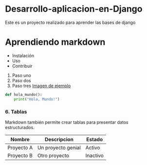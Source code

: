 # Desarrollo-aplicacion-en-Django
Este es un proyecto realizado para aprender las bases de django






# Aprendiendo markdown
- Instalación
- Uso
- Contribuir
1. Paso uno
2. Paso dos
3. Paso tres
[Imagen de ejemplo]([https://url-de-la-imagen.com/imagen.png](https://chatgpt.com/))
```python
def hola_mundo():
    print("Hola, Mundo!")
```

### 6. **Tablas**
Markdown también permite crear tablas para presentar datos estructurados.


| Nombre     | Descripcion         | Estado   |
|------------|---------------------|----------|
| Proyecto A | Un proyecto genial  | Activo   |
| Proyecto B | Otro proyecto       | Inactivo |




